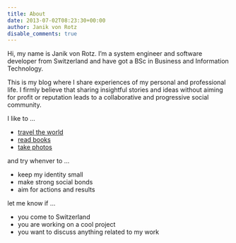 ```yaml
---
title: About
date: 2013-07-02T08:23:30+00:00
author: Janik von Rotz
disable_comments: true
---
```


Hi, my name is Janik von Rotz. I’m a system engineer and software developer from Switzerland and have got a BSc in Business and Information Technology.

This is my blog where I share experiences of my personal and professional life. I firmly believe that sharing insightful stories and ideas without aiming for profit or reputation leads to a collaborative and progressive social community.

I like to ...

* [travel the world](https://gist.github.com/janikvonrotz/37dc61480790b07ab91d88d624caef2b)
* [read books](https://gist.github.com/janikvonrotz/48bfb518239970395b12285b3c23fbfd)
* [take photos](/categories/photography/)

and try whenver to ...

* keep my identity small
* make strong social bonds
* aim for actions and results

let me know if ...

* you come to Switzerland
* you are working on a cool project
* you want to discuss anything related to my work